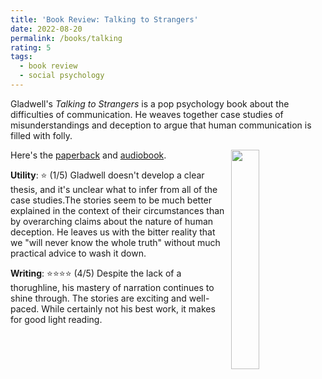 ```yaml
---
title: 'Book Review: Talking to Strangers'
date: 2022-08-20
permalink: /books/talking
rating: 5
tags:
  - book review
  - social psychology
---
```


Gladwell's *Talking to Strangers* is a pop psychology book about the difficulties of communication. He weaves together case studies of misunderstandings and deception to argue that human communication is filled with folly.

<img align="right" width="30%" src="/images/books/talking.jpeg">

Here's the [paperback](https://www.amazon.com/Talking-Strangers-Should-about-People/dp/0316478520) and [audiobook](https://www.amazon.com/Talking-to-Strangers-audiobook/dp/B07NJCG1XS).

**Utility**: ⭐ (1/5)
Gladwell doesn't develop a clear thesis, and it's unclear what to infer from all of the case studies.The stories seem to be much better explained in the context of their circumstances than by overarching claims about the nature of human deception. He leaves us with the bitter reality that we "will never know the whole truth" without much practical advice to wash it down.

**Writing**: ⭐⭐⭐⭐ (4/5)
Despite the lack of a thorughline, his mastery of narration continues to shine through. The stories are exciting and well-paced. While certainly not his best work, it makes for good light reading.
